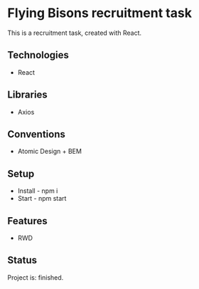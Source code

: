 # Flying Bisons recruitment task

This is a recruitment task, created with React.

## Technologies
* React

## Libraries
* Axios

## Conventions
* Atomic Design + BEM

## Setup
* Install - npm i
* Start - npm start

## Features
* RWD


## Status
Project is: finished.
